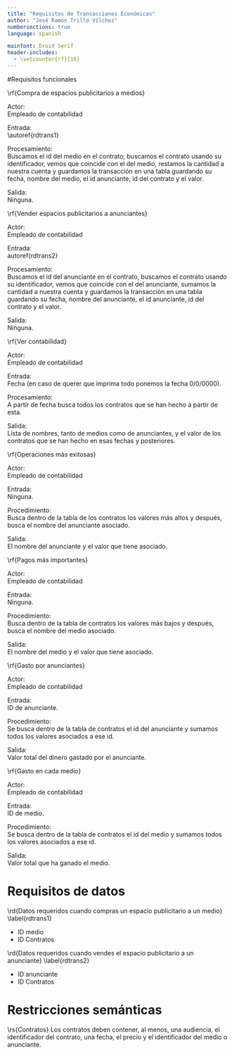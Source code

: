 ```yaml
---
title: "Requisitos de Transacciones Económicas"
author: "José Ramón Trillo Vílchez"
numbersections: true
language: spanish

mainfont: Droid Serif
header-includes:
  - \setcounter{rf}{16}
---
```


#Requisitos funcionales

\rf{Compra de espacios publicitarios a medios}

Actor:  
Empleado de contabilidad

Entrada:  
\autoref{rdtrans1}

Procesamiento:  
Buscamos el id del medio en el contrato, buscamos el contrato usando su identificador, vemos que coincide con el del medio, restamos la cantidad a nuestra cuenta y guardamos la transacción en una tabla guardando su fecha, nombre del medio, el id anunciante, id del contrato y el valor.

Salida:  
Ninguna.

\rf{Vender espacios publicitarios a anunciantes}

Actor:  
Empleado de contabilidad

Entrada:  
autoref{rdtrans2}

Procesamiento:  
Buscamos el id del anunciante en el contrato, buscamos el contrato usando su identificador, vemos que coincide con el del anunciante, sumamos la cantidad a nuestra cuenta y guardamos la transacción en una tabla guardando su fecha, nombre del anunciante, el id anunciante, id del contrato y el valor.

Salida:  
Ninguna.

\rf{Ver contabilidad}

Actor:  
Empleado de contabilidad

Entrada:  
Fecha (en caso de querer que imprima todo ponemos la fecha 0/0/0000).

Procesamiento:  
A partir de fecha busca todos los contratos que se han hecho a partir de esta.

Salida:  
Lista de nombres, tanto de medios como de anunciantes, y el valor de los contratos que se han hecho en esas fechas y posteriores.

\rf{Operaciones más exitosas}

Actor:  
Empleado de contabilidad

Entrada:  
Ninguna.

Procedimiento:  
Busca dentro de la tabla de los contratos los valores más altos y después, busca el nombre del anunciante asociado.

Salida:  
El nombre del anunciante y el valor que tiene asociado.

\rf{Pagos más importantes}

Actor:  
Empleado de contabilidad

Entrada:  
Ninguna.

Procedimiento:  
Busca dentro de la tabla de contratos los valores más bajos y después, busca el nombre del medio asociado.

Salida:  
El nombre del medio y el valor que tiene asociado.

\rf{Gasto por anunciantes}

Actor:  
Empleado de contabilidad

Entrada:  
ID de anunciante.

Procedimiento:  
Se busca dentro de la tabla de contratos el id del anunciante y sumamos todos los valores asociados a ese id.

Salida:  
Valor total del dinero gastado por el anunciante.

\rf{Gasto en cada medio}

Actor:  
Empleado de contabilidad

Entrada:  
ID de medio.

Procedimiento:  
Se busca dentro de la tabla de contratos el id del medio y sumamos todos los valores asociados a ese id.

Salida:  
Valor total que ha ganado el medio.

# Requisitos de datos

\rd{Datos requeridos cuando compras un espacio publicitario a un medio}
\label{rdtrans1}

- ID medio
- ID Contratos

\rd{Datos requeridos cuando vendes el espacio publicitario a un anunciante}
\label{rdtrans2}

- ID anunciante
- ID Contratos

# Restricciones semánticas

\rs{Contratos}
Los contratos deben contener, al menos, una audiencia, el identificador del contrato, una fecha, el precio y el identificador del medio o anunciante.
